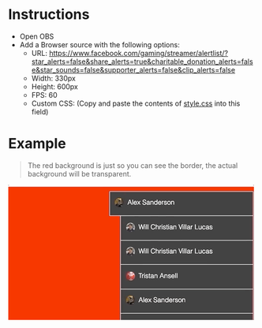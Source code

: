 # Instructions

- Open OBS
- Add a Browser source with the following options:
    - URL: https://www.facebook.com/gaming/streamer/alertlist/?star_alerts=false&share_alerts=true&charitable_donation_alerts=false&star_sounds=false&supporter_alerts=false&clip_alerts=false
    - Width: 330px
    - Height: 600px
    - FPS: 60
    - Custom CSS: (Copy and paste the contents of [style.css](style.css) into this field)

# Example
> The red background is just so you can see the border, the actual background will be transparent.

![example](example.gif)
